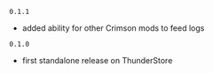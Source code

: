 `0.1.1`
- added ability for other Crimson mods to feed logs

`0.1.0`
- first standalone release on ThunderStore